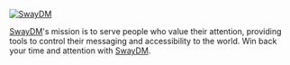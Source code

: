 [![SwayDM](/images/sponsors/swaydm.png)](https://sway.dm/info/)

[SwayDM](https://sway.dm/info/)'s mission is to serve people who value their
attention, providing tools to control their messaging and accessibility to the
world. Win back your time and attention with [SwayDM](https://sway.dm/info/).
